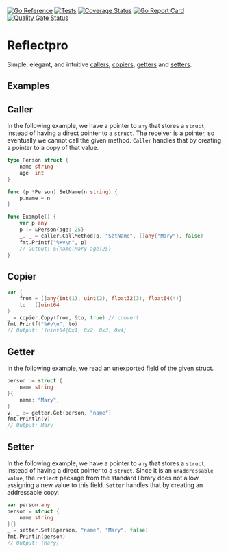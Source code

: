 [![Go Reference](https://pkg.go.dev/badge/github.com/gontainer/reflectpro.svg)](https://pkg.go.dev/github.com/gontainer/reflectpro)
[![Tests](https://github.com/gontainer/reflectpro/actions/workflows/tests.yml/badge.svg)](https://github.com/gontainer/reflectpro/actions/workflows/tests.yml)
[![Coverage Status](https://coveralls.io/repos/github/gontainer/reflectpro/badge.svg?branch=main)](https://coveralls.io/github/gontainer/reflectpro?branch=main)
[![Go Report Card](https://goreportcard.com/badge/github.com/gontainer/reflectpro)](https://goreportcard.com/report/github.com/gontainer/reflectpro)
[![Quality Gate Status](https://sonarcloud.io/api/project_badges/measure?project=gontainer_reflectpro&metric=alert_status)](https://sonarcloud.io/summary/new_code?id=gontainer_reflectpro)

# Reflectpro

Simple, elegant, and intuitive [callers](caller), [copiers](copier), [getters](getter) and [setters](setter).

## Examples

## Caller

In the following example, we have a pointer to `any` that stores a `struct`,
instead of having a direct pointer to a `struct`.
The receiver is a pointer, so eventually we cannot call the given method.
`Caller` handles that by creating a pointer to a copy of that value.

```go
type Person struct {
	name string
	age  int
}

func (p *Person) SetName(n string) {
	p.name = n
}

func Example() {
	var p any
	p := &Person{age: 25}
	_, _ = caller.CallMethod(p, "SetName", []any{"Mary"}, false)
	fmt.Printf("%+v\n", p)
	// Output: &{name:Mary age:25}
}
```

## Copier

```go
var (
    from = []any{int(1), uint(2), float32(3), float64(4)}
    to   []uint64
)
_ = copier.Copy(from, &to, true) // convert
fmt.Printf("%#v\n", to)
// Output: []uint64{0x1, 0x2, 0x3, 0x4}
```

## Getter

In the following example, we read an unexported field of the given struct.

```go
person := struct {
    name string
}{
    name: "Mary",
}
v, _ := getter.Get(person, "name")
fmt.Println(v)
// Output: Mary
```

## Setter

In the following example, we have a pointer to `any` that stores a `struct`,
instead of having a direct pointer to a `struct`. Since it is an `unaddressable value`,
the `reflect` package from the standard library does not allow assigning a new value to this field.
`Setter` handles that by creating an addressable copy.

```go
var person any
person = struct {
    name string
}{}
_ = setter.Set(&person, "name", "Mary", false)
fmt.Println(person)
// Output: {Mary}
```

